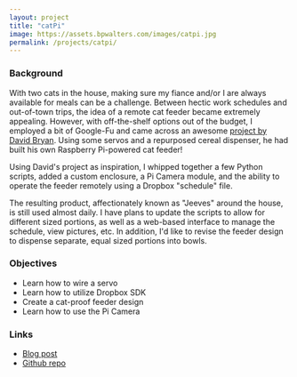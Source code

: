 ```yaml
---
layout: project
title: "catPi"
image: https://assets.bpwalters.com/images/catpi.jpg
permalink: /projects/catpi/
---
```


<h3>Background</h3>
<p>With two cats in the house, making sure my fiance and/or I are always available for meals can be a challenge.  Between hectic work schedules and out-of-town trips, the idea of a remote cat feeder became extremely appealing.  However, with off-the-shelf options out of the budget, I employed a bit of Google-Fu and came across an awesome <a href="http://drstrangelove.net/2013/12/raspberry-pi-power-cat-feeder-updates">project by David Bryan</a>.  Using some servos and a repurposed cereal dispenser, he had built his own Raspberry Pi-powered cat feeder!</p>
<p>Using David's project as inspiration, I whipped together a few Python scripts, added a custom enclosure, a Pi Camera module, and the ability to operate the feeder remotely using a Dropbox "schedule" file.</p>
<p>The resulting product, affectionately known as "Jeeves" around the house, is still used almost daily.  I have plans to update the scripts to allow for different sized portions, as well as a web-based interface to manage the schedule, view pictures, etc.  In addition, I'd like to revise the feeder design to dispense separate, equal sized portions into bowls.</p>
<h3>Objectives</h3>
<ul>
    <li>Learn how to wire a servo</li>
    <li>Learn how to utilize Dropbox SDK</li>
    <li>Create a cat-proof feeder design</li>
    <li>Learn how to use the Pi Camera</li>
</ul>
<h3>Links</h3>
<ul>
    <li><a href="/blog/raspberry-pi-powered-internet-cat-feeder/">Blog post</a></li>
    <li><a href="https://github.com/bendrick92/catPi">Github repo</a></li>
</ul>